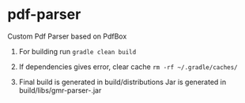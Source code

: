 # pdf-parser
Custom Pdf Parser based on PdfBox



1) For building run
    `gradle clean build`



2) If dependencies gives error, clear cache
    `rm -rf ~/.gradle/caches/`



3) Final build is generated in build/distributions
Jar is generated in build/libs/gmr-parser-<version>.jar